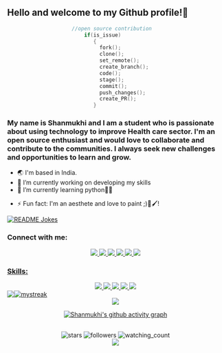 ## Hello and welcome to my Github profile!👋


 ```c
                      //open source contribution
                          if(is_issue)
                             {
                               fork();
                               clone();
                               set_remote();
                               create_branch();
                               code();
                               stage();
                               commit();
                               push_changes();
                               create_PR();
                             }       
  ```
  
### My name is Shanmukhi and I am a student who is passionate about using technology to improve Health care sector. I'm an open source enthusiast and would love to            collaborate and contribute to the communities. I always seek new challenges and opportunities to learn and grow.

<!--
**ShanmukhiKairuppala/ShanmukhiKairuppala** is a ✨ _special_ ✨ repository because its `README.md` (this file) appears on your GitHub profile.

Here are some ideas to get you started:-->

- 🌏 I'm based in India.
- 🔭 I’m currently working on developing my skills
- 🌱 I’m currently learning python👩‍💻
<!--- 👯 I’m looking to collaborate on ...
- 🤔 I’m looking for help with ...
- 💬 Ask me about ...-->
<!--- 📫 How to reach me: ... -->
- ⚡ Fun fact: I'm an aesthete and love to paint ;)🎨🖌️!  

<a href="https://readme-jokes.vercel.app"><img align="center" src="https://readme-jokes.vercel.app/api?hideBorder&theme=gradientBlue" alt="README Jokes"></a>

###  Connect with me:
 
<div id="badges" align="center">
  <a href= "https://www.linkedin.com/in/shanmukhi-k-56535525b/">
   <img src="https://img.shields.io/badge/LinkedIn-0077B5?style=for-the-badge&logo=linkedin&logoColor=white"/>
  </a>
 
 <a href = "https://twitter.com/Sirious_19"/>
 <img src ="https://img.shields.io/badge/Twitter-1DA1F2?style=for-the-badge&logo=twitter&logoColor=white"/>
 </a>
 
  <a href = "https://www.instagram.com/shanmukhi_kairuppala/?next=%2F">
 <img src ="https://img.shields.io/badge/Instagram-E4405F?style=for-the-badge&logo=instagram&logoColor=white"/>
 </a>
 
 <a href = "https://leetcode.com/Shanmukhi_kairuppala/">
 <img src ="https://img.shields.io/badge/-LeetCode-FFA116?style=for-the-badge&logo=LeetCode&logoColor=black"/>
 </a>

 <a href = "https://www.hackerrank.com/21241A05M7">
 <img src ="https://img.shields.io/badge/-Hackerrank-2EC866?style=for-the-badge&logo=HackerRank&logoColor=white"/>
 </a>
 <a href = "https://shanmukhikairuppala@gmail.com">
<img src = "https://img.shields.io/badge/Gmail-D14836?style=for-the-badge&logo=gmail&logoColor=white"/>
</div>

### Skills:
<div align = "center">
   <img src = "https://img.shields.io/badge/HTML5-E34F26?style=for-the-badge&logo=html5&logoColor=white"/>
 <img src = "https://img.shields.io/badge/CSS3-1572B6?style=for-the-badge&logo=css3&logoColor=white"/>
<img src = "https://img.shields.io/badge/Java-ED8B00?style=for-the-badge&logo=java&logoColor=white"/>
  <img src = "https://img.shields.io/badge/C-00599C?style=for-the-badge&logo=c&logoColor=white"/>
  <img src = "https://img.shields.io/badge/Python-14354C?style=for-the-badge&logo=python&logoColor=white"/>
  </div>
 
 <div style="display: flex; flex-direction: row;">
    <img class="img" src="https://github-readme-stats.vercel.app/api?username=ShanmukhiKairuppala&show_icons=true&theme=radical" />
     <img src="https://github-readme-streak-stats.herokuapp.com/?user=ShanmukhiKairuppala&theme=nightowl" alt="mystreak"/>
</div>
    
  <div align = "center"> 
  <img class="img" align="center" src="https://github-readme-stats.vercel.app/api/top-langs/?username=ShanmukhiKairuppala&theme=react&layout=tokyonight" />
  
 [![Shanmukhi's github activity graph](https://github-readme-activity-graph.cyclic.app/graph?username=ShanmukhiKairuppala&bg_color=0f2d3d&color=1cadfb&line=1cadfb&point=1cadfb&area=true&hide_border=true)](https://github.com/ashutosh00710/github-readme-activity-graph)
 
  </div>  
 <br />
  <div align="center"> 
  <img src="https://img.shields.io/github/stars/ShanmukhiKairuppala?label=Stars" alt="stars">
 <img alt="followers" title="Follow me on Github" src="https://img.shields.io/github/followers/ShanmukhiKairuppala?color=236ad3&style=for-the-      badge&logo=github&label=Followers"/>
 <img src="https://komarev.com/ghpvc/?username=ShanmukhiKairuppala&color=brightgreen" alt="watching_count" />
 <br/>

<img src="https://github-profile-trophy.vercel.app/?username=ShanmukhiKairuppala&theme=juicyfresh&no-bg=true" />
</div>
